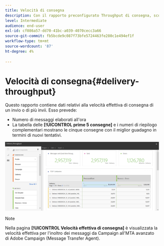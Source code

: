 ```yaml
---
title: Velocità di consegna
description: Con il rapporto preconfigurato Throughput di consegna, scopri il successo della consegna.
level: Intermediate
audience: end-user
exl-id: cf086a57-dd70-41bc-a039-4070cecc3a66
source-git-commit: fb5bcde9c087f73bfe5724463fe280c1e494ef1f
workflow-type: tm+mt
source-wordcount: '87'
ht-degree: 4%

---
```


# Velocità di consegna{#delivery-throughput}

Questo rapporto contiene dati relativi alla velocità effettiva di consegna di un invio o di più invii. Esso prevede:

* Numero di messaggi elaborati all&#39;ora
* La tabella delle **[!UICONTROL prime 5 consegne]** e i numeri di riepilogo complementari mostrano le cinque consegne con il miglior guadagno in termini di nuovi tentativi.

![](assets/delivery_reports_1.png)

>[!NOTE]
>
>Nella pagina **[!UICONTROL Velocità effettiva di consegna]** è visualizzata la velocità effettiva per l&#39;inoltro dei messaggi da Campaign all&#39;MTA avanzato di Adobe Campaign (Message Transfer Agent).
